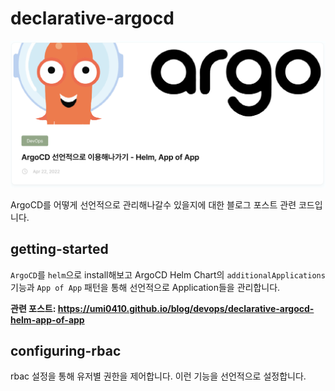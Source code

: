 # declarative-argocd

![preview.png](preview.png)

ArgoCD를 어떻게 선언적으로 관리해나갈수 있을지에 대한 블로그 포스트 관련 코드입니다.

## getting-started

`ArgoCD`를 `helm`으로 install해보고 ArgoCD Helm Chart의 `additionalApplications` 기능과 `App of App` 패턴을 통해 선언적으로 Application들을 관리합니다.

**관련 포스트: https://umi0410.github.io/blog/devops/declarative-argocd-helm-app-of-app**

## configuring-rbac

rbac 설정을 통해 유저별 권한을 제어합니다. 이런 기능을 선언적으로 설정합니다.